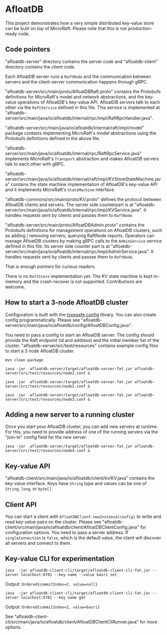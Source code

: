
# AfloatDB

This project demonstrates how a very simple distributed key-value store can
be built on top of MicroRaft. Please note that this is not production-ready
code.

## Code pointers

"afloatdb-server" directory contains the server code and "afloatdb-client"
directory contains the client code.

Each AfloatDB server runs a `RaftNode` and the communication between servers
and the client-server communication happens through gRPC.

"afloatdb-server/src/main/proto/AfloatDBRaft.proto" contains the Protobufs definitions
for MicroRaft's model and network abstractions, and the key-value operations of
AfloatDB's key-value API. AfloatDB servers talk to each other via
the `RaftService` defined in this file. This service is
implemented at "afloatdb-server/src/main/java/io/afloatdb/internal/rpc/impl/RaftRpcHandler.java".

"afloatdb-server/src/main/java/io/afloatdb/internal/raft/impl/model" package contains
implementing MicroRaft's model abstractions using the Protobufs definitions
defined in the above file.

"afloatdb-server/src/main/java/io/afloatdb/internal/rpc/RaftRpcService.java" implements
MicroRaft's `Transport` abstraction and makes AfloatDB servers talk to each
other with gRPC.

"afloatdb-server/src/main/java/io/afloatdb/internal/raft/impl/KVStoreStateMachine.java"
contains the state machine implementation of AfloatDB's key-value API and it
implements MicroRaft's `StateMachine` interface.

"afloatdb-commons/src/main/proto/KV.proto" defines the protocol between
AfloatDB clients and servers. The server side counterpart is at
"afloatdb-server/src/main/java/io/afloatdb/internal/rpc/impl/KVService.java".
It handles requests sent by clients and passes them to `RaftNode`.

"afloatdb-server/src/main/proto/AfloatDBAdmin.proto" contains the Protobufs
definitions for management operations on AfloatDB clusters, such as
adding / removing servers, querying RaftNode reports. Operators can manage
AfloatDB clusters by making gRPC calls to the `AdminService`
service defined in this file. Its server side counter part is at
"afloatdb-server/src/main/java/io/afloatdb/internal/rpc/impl/AdminService.java".
It handles requests sent by clients and passes them to `RaftNode`.

That is enough pointers for curious readers.

There is no `RaftStore` implementation yet. The KV state machine is kept in-memory
and the crash-recover is not supported. Contributions are welcome.

## How to start a 3-node AfloatDB cluster

Configuration is built with the [typesafe config](https://github.com/lightbend/config)
library. You can also create config programmatically. Please see
"afloatdb-server/src/main/java/io/afloatdb/config/AfloatDBConfig.java".

You need to pass a config to start an AfloatDB server. The config should
provide the Raft endpoint (id and address) and the initial member list of
the cluster. "afloatdb-server/src/test/resources" contains example config files to
start a 3 node AfloatDB cluster.

`mvn clean package`

`java -jar  afloatdb-server/target/afloatdb-server-fat.jar afloatdb-server/src/test/resources/node1.conf &`

`java -jar  afloatdb-server/target/afloatdb-server-fat.jar afloatdb-server/src/test/resources/node2.conf &`

`java -jar  afloatdb-server/target/afloatdb-server-fat.jar afloatdb-server/src/test/resources/node3.conf &`

## Adding a new server to a running cluster

Once you start your AfloatDB cluster, you can add new servers at runtime.
For this, you need to provide address of one of the running servers via
the "join-to" config field for the new server.

`java -jar  afloatdb-server/target/afloatdb-server-fat.jar afloatdb-server/src/test/resources/node4.conf &`

## Key-value API

"afloatdb-client/src/main/java/io/afloatdb/client/kv/KV.java" contains the
key-value interface. Keys have `String` type and values can be one of `String`,
`long`, or `byte[]`.

## Client API

You can start a client with `AfloatDBClient.newInstance(config)` to
write and read key-value pairs on the cluster. Please see 
"afloatdb-client/src/main/java/io/afloatdb/client/AfloatDBClientConfig.java"
for configuration options. You need to pass a server address. 
If `singleConnection` is `false`, which is the default value, the client will
discover all servers and connect to them.

## Key-value CLI for experimentation

`java  -jar afloatdb-client-cli/target/afloatdb-client-cli-fat.jar --server localhost:6701 --key name --value basri set`

Output: `Ordered{commitIndex=2, value=null}`

`java  -jar afloatdb-client-cli/target/afloatdb-client-cli-fat.jar --server localhost:6701 --key name get`

Output: `Ordered{commitIndex=2, value=basri}`

See "afloatdb-client-cli/src/main/java/io/afloatdb/client/AfloatDBClientCliRunner.java" for more options.
